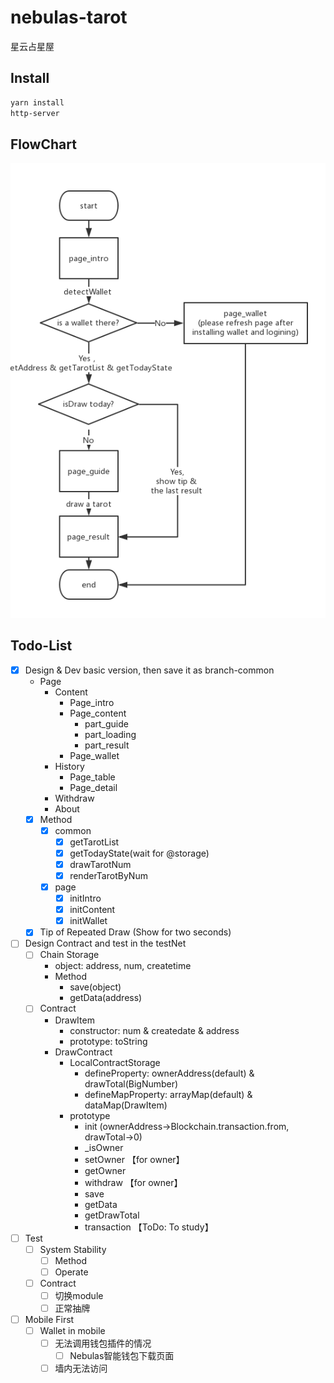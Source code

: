 # nebulas-tarot

星云占星屋

## Install

``` bash
yarn install
http-server
```

## FlowChart

![上链版本流程图](./flowchart/flowChart-nebulas.png)

## Todo-List

- [x] Design & Dev basic version, then save it as branch-common
  - Page
    - Content
      - Page_intro
      - Page_content
        - part_guide
        - part_loading
        - part_result
      - Page_wallet
    - History
      - Page_table
      - Page_detail
    - Withdraw
    - About
  - [x] Method
    - [x] common
      - [x] getTarotList
      - [x] getTodayState(wait for @storage)
      - [x] drawTarotNum
      - [x] renderTarotByNum
    - [x] page
      - [x] initIntro
      - [x] initContent
      - [x] initWallet
  - [x] Tip of Repeated Draw (Show for two seconds)
- [ ] Design Contract and test in the testNet
  - [ ] Chain Storage
    - object: address, num, createtime
    - Method
      - save(object)
      - getData(address)
  - [ ] Contract
    - DrawItem
      - constructor: num & createdate & address
      - prototype:   toString
    - DrawContract
      - LocalContractStorage
        - defineProperty: ownerAddress(default) & drawTotal(BigNumber)
        - defineMapProperty: arrayMap(default) & dataMap(DrawItem)
      - prototype
        - init (ownerAddress->Blockchain.transaction.from, drawTotal->0)
        - _isOwner
        - setOwner 【for owner】
        - getOwner
        - withdraw 【for owner】
        - save
        - getData
        - getDrawTotal
        - transaction 【ToDo: To study】

- [ ] Test
  - [ ] System Stability
    - [ ] Method
    - [ ] Operate
  - [ ] Contract
    - [ ] 切换module
    - [ ] 正常抽牌
- [ ] Mobile First
  - [ ] Wallet in mobile
    - [ ] 无法调用钱包插件的情况
      - [ ] Nebulas智能钱包下载页面
    - [ ] 墙内无法访问